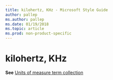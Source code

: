 ```yaml
---
title: kilohertz, KHz - Microsoft Style Guide
author: pallep
ms.author: pallep
ms.date: 01/19/2018
ms.topic: article
ms.prod: non-product-specific
---
```


# kilohertz, KHz

**See** [Units of measure term collection](~/a-z-word-list-term-collections/term-collections/units-of-measure-terms.md)
